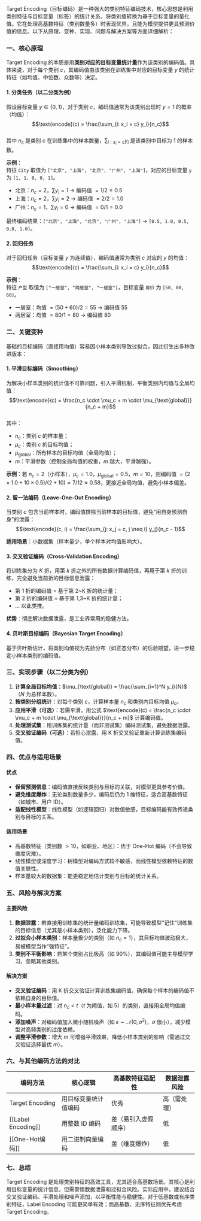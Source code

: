 Target Encoding（目标编码）是一种强大的类别特征编码技术，核心思想是利用类别特征与目标变量（标签）的统计关系，将类别值转换为基于目标变量的量化值。它在处理高基数特征（类别数量多）时表现优异，且能为模型提供更具预测价值的信息。以下从原理、变种、实现、问题与解决方案等方面详细解析：


### 一、核心原理
Target Encoding 的本质是用**类别对应的目标变量统计量**作为该类别的编码值。具体来说，对于每个类别 $c$，其编码值由该类别在训练集中对应的目标变量 $y$ 的统计特征（如均值、中位数、众数等）决定。

#### 1. 分类任务（以二分类为例）
假设目标变量 $y \in \{0, 1\}$，对于类别 $c$，编码值通常为该类别出现时 $y=1$ 的概率（均值）：  
$$\text{encode}(c) = \frac{\sum_{i: x_i = c} y_i}{n_c}$$  
其中 $n_c$ 是类别 $c$ 在训练集中的样本数量，$\sum_{i: x_i = c} y_i$ 是该类别中目标为 1 的样本数。

**示例**：  
特征 `City` 取值为 `["北京", "上海", "北京", "广州", "上海"]`，对应的目标变量 `y` 为 `[1, 1, 0, 0, 1]`。  
- 北京：$n_c=2$，$\sum y_i=1$ → 编码值 $=1/2=0.5$  
- 上海：$n_c=2$，$\sum y_i=2$ → 编码值 $=2/2=1.0$  
- 广州：$n_c=1$，$\sum y_i=0$ → 编码值 $=0/1=0.0$  

最终编码结果：`["北京", "上海", "北京", "广州", "上海"]` → `[0.5, 1.0, 0.5, 0.0, 1.0]`。


#### 2. 回归任务
对于回归任务（目标变量 $y$ 为连续值），编码值通常为类别 $c$ 对应的 $y$ 的均值：  
$$\text{encode}(c) = \frac{\sum_{i: x_i = c} y_i}{n_c}$$  

**示例**：  
特征 `户型` 取值为 `["一居室", "两居室", "一居室"]`，目标变量 `房价` 为 `[50, 80, 60]`。  
- 一居室：均值 $=(50+60)/2=55$ → 编码值 $55$  
- 两居室：均值 $=80/1=80$ → 编码值 $80$  


### 二、关键变种
基础的目标编码（直接用均值）容易因小样本类别导致过拟合，因此衍生出多种改进版本：

#### 1. 平滑目标编码（Smoothing）
为解决小样本类别的统计值不可靠问题，引入平滑机制，平衡类别内均值与全局均值：  
$$\text{encode}(c) = \frac{n_c \cdot \mu_c + m \cdot \mu_{\text{global}}}{n_c + m}$$  
其中：  
- $n_c$：类别 $c$ 的样本量；  
- $\mu_c$：类别 $c$ 的目标均值；  
- $\mu_{\text{global}}$：所有样本的目标均值（全局均值）；  
- $m$：平滑参数（控制全局均值的权重，$m$ 越大，平滑越强）。  

**示例**：若 $n_c=2$（小样本），$\mu_c=1.0$，$\mu_{\text{global}}=0.5$，$m=10$，则编码值 $=(2×1.0 + 10×0.5)/(2+10)=7/12≈0.58$，更接近全局均值，避免小样本偏差。


#### 2. 留一法编码（Leave-One-Out Encoding）
当类别 $c$ 包含当前样本时，编码值排除当前样本的目标值，避免“用自身预测自身”的泄露：  
$$\text{encode}(c, i) = \frac{\sum_{j: x_j = c, j \neq i} y_j}{n_c - 1}$$  

**适用场景**：小数据集（样本量少，单个样本对均值影响大）。


#### 3. 交叉验证编码（Cross-Validation Encoding）
将训练集分为 $K$ 折，用第 $k$ 折之外的所有数据计算编码值，再用于第 $k$ 折的训练，完全避免当前折的目标信息泄露：  
- 第 1 折的编码值 = 基于第 2~K 折的统计量；  
- 第 2 折的编码值 = 基于第 1,3~K 折的统计量；  
- ... 以此类推。  

**优势**：彻底解决数据泄露，是工业界常用的稳健方法。


#### 4. 贝叶斯目标编码（Bayesian Target Encoding）
基于贝叶斯估计，将类别均值视为先验分布（如正态分布）的后验期望，进一步稳定小样本类别的编码值。


### 三、实现步骤（以二分类为例）
1. **计算全局目标均值**：$\mu_{\text{global}} = \frac{\sum_{i=1}^N y_i}{N}$（$N$ 为总样本数）。  
2. **按类别分组统计**：对每个类别 $c$，计算样本量 $n_c$ 和类别内目标均值 $\mu_c$。  
3. **应用平滑（可选）**：若需平滑，用公式 $\text{encode}(c) = \frac{n_c \cdot \mu_c + m \cdot \mu_{\text{global}}}{n_c + m}$ 计算编码值。  
4. **处理测试集**：用训练集的统计量（而非测试集）编码测试集，避免数据泄露。  
5. **交叉验证编码（可选）**：若担心泄露，用 K 折交叉验证重新计算训练集编码值。  


### 四、优点与适用场景
#### 优点
- **保留预测信息**：编码值直接反映类别与目标的关联，对模型更具参考价值。  
- **避免维度爆炸**：无论类别数量多少，编码后仍为 1 维特征，适合高基数特征（如城市、用户 ID）。  
- **适配线性模型**：线性模型（如逻辑回归）对数值敏感，目标编码能有效传递类别与目标的关系。  

#### 适用场景
- 高基数特征（类别数 $>10$，如职业、地区）：优于 One-Hot 编码（不会导致维度灾难）。  
- 线性模型或深度学习：树模型对编码方式较不敏感，而线性模型依赖特征的数值关联性。  
- 样本量较大的数据集：能更稳定地估计类别与目标的统计关系。  


### 五、风险与解决方案
#### 主要风险
1. **数据泄露**：若直接用训练集的统计量编码训练集，可能导致模型“记住”训练集的目标信息（尤其是小样本类别），泛化能力下降。  
2. **过拟合小样本类别**：样本量极少的类别（如 $n_c=1$），其目标均值波动极大，易被模型当作“强特征”。  
3. **类别不平衡影响**：若某个类别占比极高（如 90%），其编码值可能主导模型学习，忽略其他类别。  


#### 解决方案
- **交叉验证编码**：用 K 折交叉验证计算训练集编码值，确保每个样本的编码值不依赖自身的目标值。  
- **最小样本量过滤**：对 $n_c < t$（$t$ 为阈值，如 5）的类别，直接用全局均值编码。  
- **添加噪声**：对编码值加入微小随机噪声（如 $\epsilon \sim \mathcal{N}(0, \sigma^2)$，$\sigma$ 很小），减少模型对高频类别的过度依赖。  
- **调整平滑参数**：增大 $m$ 可增强平滑效果，降低小样本类别的影响（需通过交叉验证选择最优 $m$）。  


### 六、与其他编码方法的对比
| 编码方法               | 核心逻辑       | 高基数特征适配性   | 数据泄露风险 |
| ------------------ | ---------- | ---------- | ------ |
| Target Encoding    | 用目标变量统计值编码 | 优秀         | 高（需处理） |
| [[Label Encoding]] | 用整数 ID 编码  | 差（易引入虚假顺序） | 低      |
| [[One-Hot编码]]      | 用二进制向量编码   | 差（维度爆炸）    | 低      |


### 七、总结
Target Encoding 是处理类别特征的高效工具，尤其适合高基数场景。其核心是利用目标变量的统计信息，但需警惕数据泄露和过拟合风险。实际应用中，建议结合交叉验证编码、平滑处理和噪声添加，以平衡性能与稳健性。对于低基数或有序类别特征，Label Encoding 可能更简单有效；而高基数、无序特征则优先考虑 Target Encoding。